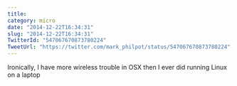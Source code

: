 ```yaml
---
title: 
category: micro
date: "2014-12-22T16:34:31"
slug: "2014-12-22T16:34:31"
TwitterId: "547067670873780224"
TweetUrl: "https://twitter.com/mark_philpot/status/547067670873780224"
---
```


Ironically, I have more wireless trouble in OSX then I ever did running Linux on
a laptop
